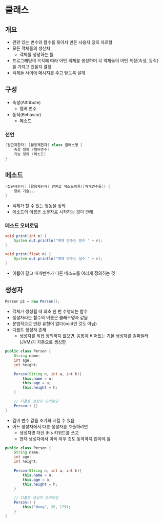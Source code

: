 # 클래스

## 개요

- 관련 있는 변수와 함수를 묶어서 만든 사용자 정의 자료형
- 모든 객체들의 생산처
  - 객체를 생성하는 틀
- 프로그래밍의 목적에 따라 어떤 객체를 생성하며 각 객체들이 어떤 특징(속성, 동작)을 가지고 있을지 결정
- 객체들 사이에 메시지를 주고 받도록 설계



## 구성

- 속성(Attribute)
  - 멤버 변수
- 동작(Behavior)
  - 메소드

### 선언

```java
[접근제한자] [활용제한자] class 클래스명 {
    속성 정의 (멤버변수)
    기능 정의 (메소드)
}
```



## 메소드

```java
[접근제한자] [활용제한자] 반환값 메소드이름([매개변수들]) {
    행위 기술...
}
```

- 객체가 할 수 있는 행동을 정의
- 메소드의 이름은 소문자로 시작하는 것이 관례

### 메소드 오버로딩

```java
void print(int n) {
    System.out.println("매개 변수는 정수 " + n);
}

void print(float n) {
    System.out.println("매개 변수는 실수 " + n);
}
```

- 이름이 같고 매개변수가 다른 메소드를 여러개 정의하는 것



## 생성자

```java
Person p1 = new Person();
```

- 객체가 생성될 때 최초 한 번 수행되는 함수
- 생성자라는 함수의 이름은 클래스명과 같음
- 문법적으로 반환 유형이 없다(void인 것도 아님)
- 디폴트 생성자 존재
  - 생성자를 직접 정의하지 않으면, 몸통이 비어있는 기본 생성자를 컴파일러(JVM)가 자동으로 생성함

```java
public class Person {
    String name;
    int age;
    int height;
    
    Person(String n, int a, int h){
        this.name = n;
        this.age = a;
        this.height = h;
    }
    
    // 디폴트 생성자 오버로딩
    Person() {}
}
```



- 멤버 변수 값을 초기화 시킬 수 있음
- 어느 생성자에서 다른 생성자를 호출하려면
  - 생성자명 대신 this 키워드를 쓰고
  - 현재 생성자에서 아직 아무 것도 동작하지 않아야 됨

```java
public class Person {
    String name;
    int age;
    int height;
    
    Person(String n, int a, int h){
        this.name = n;
        this.age = a;
        this.height = h;
    }
    
    // 디폴트 생성자 오버로딩
    Person() {
        this("Hong", 20, 179);
    }
}
```

